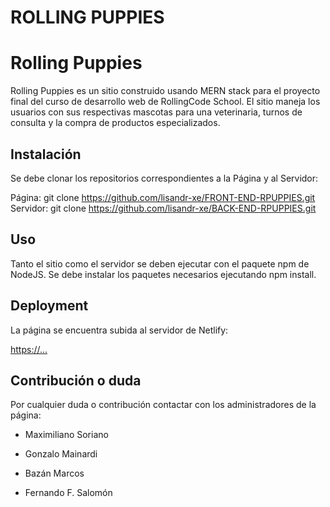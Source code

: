 # ROLLING PUPPIES

# Rolling Puppies

Rolling Puppies es un sitio construido usando MERN stack para el proyecto final del curso de desarrollo web de RollingCode School. El sitio maneja los usuarios con sus respectivas mascotas para una veterinaria, turnos de consulta y la compra de productos especializados.

## Instalación

Se debe clonar los repositorios correspondientes a la Página y al Servidor:

Página: git clone https://github.com/lisandr-xe/FRONT-END-RPUPPIES.git
Servidor: git clone https://github.com/lisandr-xe/BACK-END-RPUPPIES.git

## Uso

Tanto el sitio como el servidor se deben ejecutar con el paquete npm de NodeJS. Se debe instalar los paquetes necesarios ejecutando npm install.

## Deployment

La página se encuentra subida al servidor de Netlify:

[https://...](https://front-end-rpuppies.vercel.app/)

## Contribución o duda

Por cualquier duda o contribución contactar con los administradores de la página:

- Maximiliano Soriano

- Gonzalo Mainardi

- Bazán Marcos

- Fernando F. Salomón
